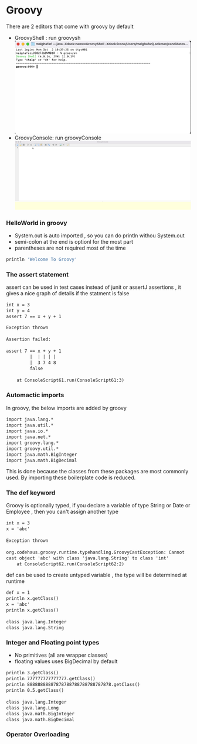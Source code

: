 # Groovy
 There are 2 editors that come with groovy by default 
 - GroovyShell : run groovysh 
 ![Alt text](groovy/images/groovysh.png)
 - GroovyConsole: run groovyConsole  
 ![Alt text](groovy/images/groovyconsole.png)


### HelloWorld in groovy 
- System.out is auto imported , so you can do println withou System.out 
- semi-colon at the end is optionl for the most part 
- parentheses are not required most of the time 

```groovy
println 'Welcome To Groovy'
``` 
### The assert statement 
assert can be used in test cases instead of junit or assertJ assertions , it gives a nice graph of details if the statment is false 

```
int x = 3
int y = 4
assert 7 == x + y + 1 
```

``` 
Exception thrown

Assertion failed: 

assert 7 == x + y + 1
         |  | | | |
         |  3 7 4 8
         false

	at ConsoleScript61.run(ConsoleScript61:3)
```
### Automactic imports 
In groovy, the below imports are added by groovy 
```
import java.lang.*
import java.util.*
import java.io.*
import java.net.*
import groovy.lang.*
import groovy.util.*
import java.math.BigInteger
import java.math.BigDecimal
```
This is done because the classes from these packages are most commonly used. By importing these boilerplate code is reduced.

### The def keyword 
Groovy is optionally typed, if you declare a variable of type String or Date or Employee , then you can't assign another type  

```
int x = 3 
x = 'abc' 
 
Exception thrown

org.codehaus.groovy.runtime.typehandling.GroovyCastException: Cannot cast object 'abc' with class 'java.lang.String' to class 'int'
	at ConsoleScript62.run(ConsoleScript62:2)

```
def can be used to create untyped variable , the type will be determined at runtime 
```
def x = 1 
println x.getClass() 
x = 'abc' 
println x.getClass() 
 
class java.lang.Integer
class java.lang.String
```
### Integer and Floating point types 
- No primitives (all are wrapper classes)
- floating values uses BigDecimal by default 
```
println 3.getClass() 
println 777777777777777.getClass() 
println 88888888887878788788788788787878.getClass() 
println 0.5.getClass() 
 
class java.lang.Integer
class java.lang.Long
class java.math.BigInteger
class java.math.BigDecimal
```

### Operator Overloading 

